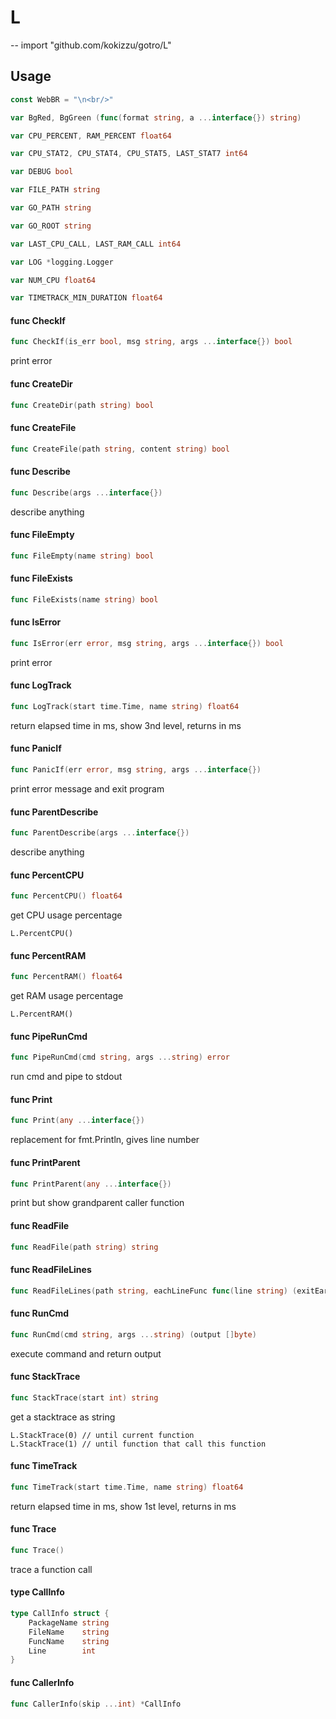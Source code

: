 # L
--
    import "github.com/kokizzu/gotro/L"


## Usage

```go
const WebBR = "\n<br/>"
```

```go
var BgRed, BgGreen (func(format string, a ...interface{}) string)
```

```go
var CPU_PERCENT, RAM_PERCENT float64
```

```go
var CPU_STAT2, CPU_STAT4, CPU_STAT5, LAST_STAT7 int64
```

```go
var DEBUG bool
```

```go
var FILE_PATH string
```

```go
var GO_PATH string
```

```go
var GO_ROOT string
```

```go
var LAST_CPU_CALL, LAST_RAM_CALL int64
```

```go
var LOG *logging.Logger
```

```go
var NUM_CPU float64
```

```go
var TIMETRACK_MIN_DURATION float64
```

#### func  CheckIf

```go
func CheckIf(is_err bool, msg string, args ...interface{}) bool
```
print error

#### func  CreateDir

```go
func CreateDir(path string) bool
```

#### func  CreateFile

```go
func CreateFile(path string, content string) bool
```

#### func  Describe

```go
func Describe(args ...interface{})
```
describe anything

#### func  FileEmpty

```go
func FileEmpty(name string) bool
```

#### func  FileExists

```go
func FileExists(name string) bool
```

#### func  IsError

```go
func IsError(err error, msg string, args ...interface{}) bool
```
print error

#### func  LogTrack

```go
func LogTrack(start time.Time, name string) float64
```
return elapsed time in ms, show 3nd level, returns in ms

#### func  PanicIf

```go
func PanicIf(err error, msg string, args ...interface{})
```
print error message and exit program

#### func  ParentDescribe

```go
func ParentDescribe(args ...interface{})
```
describe anything

#### func  PercentCPU

```go
func PercentCPU() float64
```
get CPU usage percentage

    L.PercentCPU()

#### func  PercentRAM

```go
func PercentRAM() float64
```
get RAM usage percentage

    L.PercentRAM()

#### func  PipeRunCmd

```go
func PipeRunCmd(cmd string, args ...string) error
```
run cmd and pipe to stdout

#### func  Print

```go
func Print(any ...interface{})
```
replacement for fmt.Println, gives line number

#### func  PrintParent

```go
func PrintParent(any ...interface{})
```
print but show grandparent caller function

#### func  ReadFile

```go
func ReadFile(path string) string
```

#### func  ReadFileLines

```go
func ReadFileLines(path string, eachLineFunc func(line string) (exitEarly bool)) (ok bool)
```

#### func  RunCmd

```go
func RunCmd(cmd string, args ...string) (output []byte)
```
execute command and return output

#### func  StackTrace

```go
func StackTrace(start int) string
```
get a stacktrace as string

    L.StackTrace(0) // until current function
    L.StackTrace(1) // until function that call this function

#### func  TimeTrack

```go
func TimeTrack(start time.Time, name string) float64
```
return elapsed time in ms, show 1st level, returns in ms

#### func  Trace

```go
func Trace()
```
trace a function call

#### type CallInfo

```go
type CallInfo struct {
	PackageName string
	FileName    string
	FuncName    string
	Line        int
}
```


#### func  CallerInfo

```go
func CallerInfo(skip ...int) *CallInfo
```
